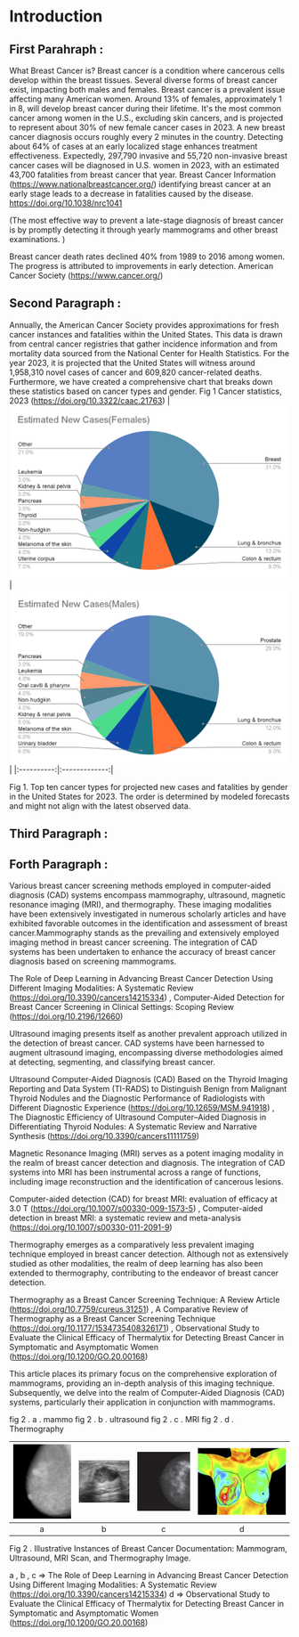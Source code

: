 # Introduction

## First Parahraph :
What Breast Cancer is? Breast cancer is a condition where cancerous cells develop within the breast tissues. Several diverse forms of breast cancer exist, impacting both males and females. Breast cancer is a prevalent issue affecting many American women. Around 13% of females, approximately 1 in 8, will develop breast cancer during their lifetime. It's the most common cancer among women in the U.S., excluding skin cancers, and is projected to represent about 30% of new female cancer cases in 2023. A new breast cancer diagnosis occurs roughly every 2 minutes in the country. Detecting about 64% of cases at an early localized stage enhances treatment effectiveness. Expectedly, 297,790 invasive and 55,720 non-invasive breast cancer cases will be diagnosed in U.S. women in 2023, with an estimated 43,700 fatalities from breast cancer that year.
Breast Cancer Information (https://www.nationalbreastcancer.org/)
identifying breast cancer at an early stage leads to a decrease in fatalities caused by the disease.
https://doi.org/10.1038/nrc1041

(The most effective way to prevent a late-stage diagnosis of breast cancer is by promptly detecting it through yearly mammograms and other breast examinations. )

Breast cancer death rates declined 40% from 1989 to 2016 among women. The progress is attributed to improvements in early detection.
American Cancer Society (https://www.cancer.org/)

## Second Paragraph :
Annually, the American Cancer Society provides approximations for fresh cancer instances and fatalities within the United States. This data is drawn from central cancer registries that gather incidence information and from mortality data sourced from the National Center for Health Statistics. For the year 2023, it is projected that the United States will witness around 1,958,310 novel cases of cancer and 609,820 cancer-related deaths. Furthermore, we have created a comprehensive chart that breaks down these statistics based on cancer types and gender. Fig 1
Cancer statistics, 2023 (https://doi.org/10.3322/caac.21763)
| ![alt text](https://github.com/mnn59/review-essay/blob/main/main-paper-sections/female.png)  |  ![alt text](https://github.com/mnn59/review-essay/blob/main/main-paper-sections/males.png) |
|:----------:|:-------------:|


Fig 1. Top ten cancer types for projected new cases and fatalities by gender in the United States for 2023. The order is determined by modeled forecasts and might not align with the latest observed data.

## Third Paragraph :


## Forth Paragraph : 
Various breast cancer screening methods employed in computer-aided diagnosis (CAD) systems encompass mammography, ultrasound, magnetic resonance imaging (MRI), and thermography. These imaging modalities have been extensively investigated in numerous scholarly articles and have exhibited favorable outcomes in the identification and assessment of breast cancer.Mammography stands as the prevailing and extensively employed imaging method in breast cancer screening. The integration of CAD systems has been undertaken to enhance the accuracy of breast cancer diagnosis based on screening mammograms.


The Role of Deep Learning in Advancing Breast Cancer Detection Using Different Imaging Modalities: A Systematic Review (https://doi.org/10.3390/cancers14215334) , Computer-Aided Detection for Breast Cancer Screening in Clinical Settings: Scoping Review (https://doi.org/10.2196/12660)

Ultrasound imaging presents itself as another prevalent approach utilized in the detection of breast cancer. CAD systems have been harnessed to augment ultrasound imaging, encompassing diverse methodologies aimed at detecting, segmenting, and classifying breast cancer.

Ultrasound Computer-Aided Diagnosis (CAD) Based on the Thyroid Imaging Reporting and Data System (TI-RADS) to Distinguish Benign from Malignant Thyroid Nodules and the Diagnostic Performance of Radiologists with Different Diagnostic Experience (https://doi.org/10.12659/MSM.941918) , The Diagnostic Efficiency of Ultrasound Computer–Aided Diagnosis in Differentiating Thyroid Nodules: A Systematic Review and Narrative Synthesis (https://doi.org/10.3390/cancers11111759)

Magnetic Resonance Imaging (MRI) serves as a potent imaging modality in the realm of breast cancer detection and diagnosis. The integration of CAD systems into MRI has been instrumental across a range of functions, including image reconstruction and the identification of cancerous lesions.

Computer-aided detection (CAD) for breast MRI: evaluation of efficacy at 3.0 T (https://doi.org/10.1007/s00330-009-1573-5) , Computer-aided detection in breast MRI: a systematic review and meta-analysis (https://doi.org/10.1007/s00330-011-2091-9)

Thermography emerges as a comparatively less prevalent imaging technique employed in breast cancer detection. Although not as extensively studied as other modalities, the realm of deep learning has also been extended to thermography, contributing to the endeavor of breast cancer detection.

Thermography as a Breast Cancer Screening Technique: A Review Article (https://doi.org/10.7759/cureus.31251) , A Comparative Review of Thermography as a Breast Cancer Screening Technique (https://doi.org/10.1177/1534735408326171) , Observational Study to Evaluate the Clinical Efficacy of Thermalytix for Detecting Breast Cancer in Symptomatic and Asymptomatic Women (https://doi.org/10.1200/GO.20.00168)

This article places its primary focus on the comprehensive exploration of mammograms, providing an in-depth analysis of this imaging technique. Subsequently, we delve into the realm of Computer-Aided Diagnosis (CAD) systems, particularly their application in conjunction with mammograms.

fig 2 . a . mammo
fig 2 . b . ultrasound
fig 2 . c . MRI
fig 2 . d . Thermography

| ![alt text](https://github.com/mnn59/review-essay/blob/main/main-paper-sections/mammogram.png)  |  ![alt text](https://github.com/mnn59/review-essay/blob/main/main-paper-sections/ultrasound.png) | ![alt text](https://github.com/mnn59/review-essay/blob/main/main-paper-sections/MRI.png)  |  ![alt text](https://github.com/mnn59/review-essay/blob/main/main-paper-sections/Thermology.png) |
|:-------------:|:-------------:|:-------------:|:-------------:|
|a|b|c|d|

Fig 2 . Illustrative Instances of Breast Cancer Documentation: Mammogram, Ultrasound, MRI Scan, and Thermography Image.

a , b , c => The Role of Deep Learning in Advancing Breast Cancer Detection Using Different Imaging Modalities: A Systematic Review (https://doi.org/10.3390/cancers14215334)
d => Observational Study to Evaluate the Clinical Efficacy of Thermalytix for Detecting Breast Cancer in Symptomatic and Asymptomatic Women (https://doi.org/10.1200/GO.20.00168)


